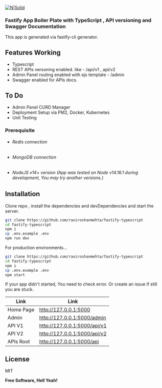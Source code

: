 [![N|Solid](https://www.fastify.io/images/fastify-logo-menu.d13f8da7a965c800.png)](https://www.fastify.io)


### Fastify App Boiler Plate with TypeScript , API versioning and Swagger Documentation

This app is generated via fastify-cli generator.

## Features Working

- Typescript 
- REST APIs versoning enabled. like - /api/v1 , api/v2
- Admin Panel routing enabled with ejs template - /admin
- Swagger enabled for APIs docs.

## To Do
- Admin Panel CURD Manager
- Deployment Setup via PM2, Docker, Kubernetes
- Unit Testing 

### Prerequisite 
- ###### Redis connection
- ###### MongoDB connection
- ###### NodeJS v14+ version (App was tested on Node v14.16.1 during development, You may try another versions.)

## Installation

Clone repo , install the dependencies and devDependencies and start the server.

```sh
git clone https://github.com/raviroshanmehta/fastify-typescript
cd fastify-typescript
npm i
cp .env.example .env
npm run dev
```

For production environments...

```sh
git clone https://github.com/raviroshanmehta/fastify-typescript
cd fastify-typescript
npm i
cp .env.example .env
npm start
```

If your app didn't started, You need to check error. Or create an issue if still you are stuck.  

| Link | Link |
| ------ | ------ |
| Home Page | http://127.0.0.1:5000 |
| Admin | http://127.0.0.1:5000/admin |
| API V1 | http://127.0.0.1:5000/api/v1 |
| API V2 | http://127.0.0.1:5000/api/v2 |
| APIs Root | http://127.0.0.1:5000/api |


## License

MIT

**Free Software, Hell Yeah!**
